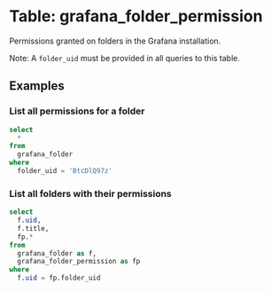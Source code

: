 # Table: grafana_folder_permission

Permissions granted on folders in the Grafana installation.

Note: A `folder_uid` must be provided in all queries to this table.

## Examples

### List all permissions for a folder

```sql
select
  *
from
  grafana_folder
where
  folder_uid = 'BtcDlQ97z'
```

### List all folders with their permissions

```sql
select
  f.uid,
  f.title,
  fp.*
from
  grafana_folder as f,
  grafana_folder_permission as fp
where
  f.uid = fp.folder_uid
```
